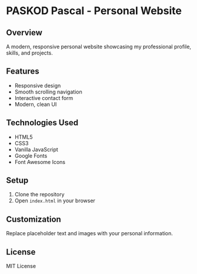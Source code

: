 # PASKOD Pascal - Personal Website

## Overview
A modern, responsive personal website showcasing my professional profile, skills, and projects.

## Features
- Responsive design
- Smooth scrolling navigation
- Interactive contact form
- Modern, clean UI

## Technologies Used
- HTML5
- CSS3
- Vanilla JavaScript
- Google Fonts
- Font Awesome Icons

## Setup
1. Clone the repository
2. Open `index.html` in your browser

## Customization
Replace placeholder text and images with your personal information.

## License
MIT License
